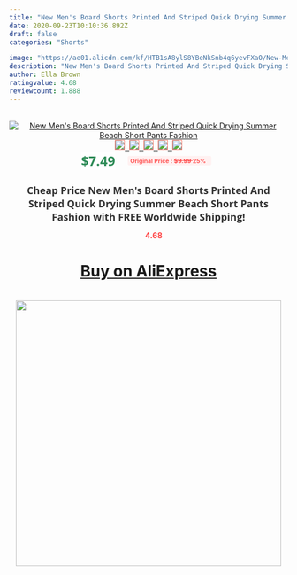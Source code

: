 ```yaml
---
title: "New Men's Board Shorts Printed And Striped Quick Drying Summer Beach Short Pants Fashion"
date: 2020-09-23T10:10:36.892Z
draft: false
categories: "Shorts"

image: "https://ae01.alicdn.com/kf/HTB1sA8ylS8YBeNkSnb4q6yevFXaO/New-Men-s-Board-Shorts-Printed-And-Striped-Quick-Drying-Summer-Beach-Short-Pants-Fashion.jpg"
description: "New Men's Board Shorts Printed And Striped Quick Drying Summer Beach Short Pants Fashion"
author: Ella Brown
ratingvalue: 4.68
reviewcount: 1.888
---
```

<br>
<div style="text-align: center;">
<a href="https://s.click.aliexpress.com/e/_ATXObx" target="_blank" rel="nofollow noopener noreferrer"><img alt="New Men's Board Shorts Printed And Striped Quick Drying Summer Beach Short Pants Fashion" class="magnifier-image" src="https://ae01.alicdn.com/kf/HTB1sA8ylS8YBeNkSnb4q6yevFXaO/New-Men-s-Board-Shorts-Printed-And-Striped-Quick-Drying-Summer-Beach-Short-Pants-Fashion.jpg_640x640.jpg">
<br>
<img style="border:1px solid salmon" src="https://ae01.alicdn.com/kf/HTB1sA8ylS8YBeNkSnb4q6yevFXaO/New-Men-s-Board-Shorts-Printed-And-Striped-Quick-Drying-Summer-Beach-Short-Pants-Fashion.jpg_120x120.jpg">&nbsp;&nbsp;<img style="border:1px solid salmon" src="https://ae01.alicdn.com/kf/HTB1DHB4tYGYBuNjy0Foq6AiBFXax/New-Men-s-Board-Shorts-Printed-And-Striped-Quick-Drying-Summer-Beach-Short-Pants-Fashion.jpg_120x120.jpg">&nbsp;&nbsp;<img style="border:1px solid salmon" src="https://ae01.alicdn.com/kf/He110ffd364e54e869eeae2eaa4ee8fecS/New-Men-s-Board-Shorts-Printed-And-Striped-Quick-Drying-Summer-Beach-Short-Pants-Fashion.jpg_120x120.jpg">&nbsp;&nbsp;<img style="border:1px solid salmon" src="https://ae01.alicdn.com/kf/H6889cfc240d54b3d8fd1ad8f8e23f5a93/New-Men-s-Board-Shorts-Printed-And-Striped-Quick-Drying-Summer-Beach-Short-Pants-Fashion.jpg_120x120.jpg">&nbsp;&nbsp;<img style="border:1px solid salmon" src="https://ae01.alicdn.com/kf/HTB1thmrt41YBuNjy1zcq6zNcXXax/New-Men-s-Board-Shorts-Printed-And-Striped-Quick-Drying-Summer-Beach-Short-Pants-Fashion.jpg_120x120.jpg"></a></div><br0>
<div style="text-align: center;"><span style="background-color: white; border: 0px; box-sizing: border-box; color: seagreen; display: inline-block; font-family: &quot;open sans&quot; , &quot;arial&quot; , &quot;helvetica&quot; , sans-serif , &quot;heiti&quot;; font-size: 24px; font-stretch: inherit; font-weight: 700; line-height: inherit; margin: 0px 10px 0px 0px; padding: 0px; vertical-align: middle;">$7.49 </span>
<span style="background: rgb(255 , 241 , 241); border-radius: 3px; border: 0px; box-sizing: border-box; color: #ff4747; display: inline-block; font-family: inherit; font-size: 12px; font-stretch: inherit; font-style: inherit; font-variant: inherit; font-weight: 600; line-height: inherit; margin: 0px; padding: 2px 5px; transform: scale(0.9); vertical-align: middle;">Original Price : <b style="text-decoration: line-through;">$9.99 </b> 25%&nbsp;&nbsp;</span></div>
<h1 style="color: #333333; display: inline-block; font-family: &quot;open sans&quot; , &quot;arial&quot; , &quot;helvetica&quot; , sans-serif , &quot;heiti&quot;; font-size: 18px; font-stretch: inherit; font-weight: 700; text-align: center;">Cheap Price New Men's Board Shorts Printed And Striped Quick Drying Summer Beach Short Pants Fashion with FREE Worldwide Shipping!</h1>
<div style="color: #ff4747; text-align: center;">
<img src="https://4.bp.blogspot.com/-M0ZcTcb-5uY/XleCXlxnR4I/AAAAAAAAAEc/OrjgMkXV1oMQFaCRZj5HQwOCBcu3w1FegCPcBGAYYCw/s1600/star.png" style="height: 15px;">&nbsp;<b>4.68</b></div>
<div class="button_cont" align="center"><a class="buynow_a" href="https://s.click.aliexpress.com/e/_ATXObx" target="_blank" rel="nofollow noopener noreferrer"><H1>Buy on AliExpress</H1></a></div><br>
<div class="separator" style="clear: both; text-align: center;">
<img src="https://lh3.googleusercontent.com/-pTy5HemUv9M/XlePHvY0dAI/AAAAAAAAAE4/0nX5iRUoIWY8eMW9Dpxeirr157OZliDIgCLcBGAsYHQ/s1600/badge.gif" width="480">
</div>

